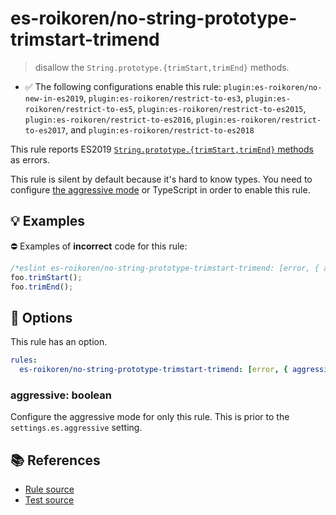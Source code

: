 # es-roikoren/no-string-prototype-trimstart-trimend
> disallow the `String.prototype.{trimStart,trimEnd}` methods.

- ✅ The following configurations enable this rule: `plugin:es-roikoren/no-new-in-es2019`, `plugin:es-roikoren/restrict-to-es3`, `plugin:es-roikoren/restrict-to-es5`, `plugin:es-roikoren/restrict-to-es2015`, `plugin:es-roikoren/restrict-to-es2016`, `plugin:es-roikoren/restrict-to-es2017`, and `plugin:es-roikoren/restrict-to-es2018`

This rule reports ES2019 [`String.prototype.{trimStart,trimEnd}` methods](https://github.com/tc39/proposal-string-left-right-trim) as errors.

This rule is silent by default because it's hard to know types. You need to configure [the aggressive mode](../#the-aggressive-mode) or TypeScript in order to enable this rule.

## 💡 Examples

⛔ Examples of **incorrect** code for this rule:

```js
/*eslint es-roikoren/no-string-prototype-trimstart-trimend: [error, { aggressive: true }] */
foo.trimStart();
foo.trimEnd();
```

## 🔧 Options

This rule has an option.

```yml
rules:
  es-roikoren/no-string-prototype-trimstart-trimend: [error, { aggressive: false }]
```

### aggressive: boolean

Configure the aggressive mode for only this rule.
This is prior to the `settings.es.aggressive` setting.

## 📚 References

- [Rule source](https://github.com/roikoren755/eslint-plugin-es/blob/v2.0.5/src/rules/no-string-prototype-trimstart-trimend.ts)
- [Test source](https://github.com/roikoren755/eslint-plugin-es/blob/v2.0.5/tests/src/rules/no-string-prototype-trimstart-trimend.ts)

